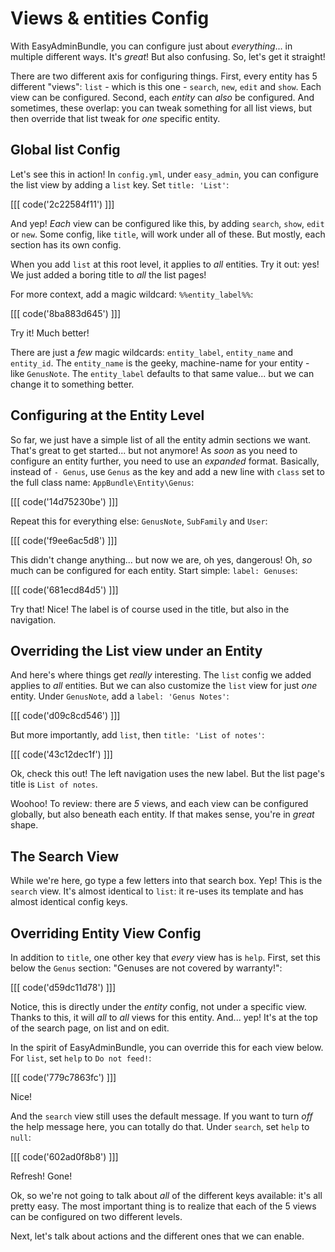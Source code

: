# Views & entities Config

With EasyAdminBundle, you can configure just about *everything*... in multiple different
ways. It's *great*! But also confusing. So, let's get it straight!

There are two different axis for configuring things. First, every entity has 5 different
"views": `list` - which is this one - `search`, `new`, `edit` and `show`. Each view
can be configured. Second, each *entity* can *also* be configured. And sometimes,
these overlap: you can tweak something for all list views, but then override that
list tweak for *one* specific entity.

## Global list Config

Let's see this in action! In `config.yml`, under `easy_admin`, you can configure the
list view by adding a `list` key. Set `title: 'List'`:

[[[ code('2c22584f11') ]]]

And yep! *Each* view can be
configured like this, by adding `search`, `show`, `edit` or `new`. Some config,
like `title`, will work under all of these. But mostly, each section has its own
config.

When you add `list` at this root level, it applies to *all* entities. Try it out:
yes! We just added a boring title to *all* the list pages!

For more context, add a magic wildcard: `%%entity_label%%`:

[[[ code('8ba883d645') ]]]

Try it! Much better!

There are just a *few* magic wildcards: `entity_label`, `entity_name` and `entity_id`.
The `entity_name` is the geeky, machine-name for your entity - like `GenusNote`.
The `entity_label` defaults to that same value... but we can change it to something
better.

## Configuring at the Entity Level

So far, we just have a simple list of all the entity admin sections we want. That's
great to get started... but not anymore! As *soon* as you need to configure an entity
further, you need to use an *expanded* format. Basically, instead of `- Genus`, use
`Genus` as the key and add a new line with `class` set to the full class name: `AppBundle\Entity\Genus`:

[[[ code('14d75230be') ]]]

Repeat this for everything else: `GenusNote`, `SubFamily` and `User`:

[[[ code('f9ee6ac5d8') ]]]

This didn't change anything... but now we are, oh yes, dangerous! Oh, *so* much can
be configured for each entity. Start simple: `label: Genuses`:

[[[ code('681ecd84d5') ]]]

Try that! Nice! The label is of course used in the title, but also in the navigation.

## Overriding the List view under an Entity

And here's where things get *really* interesting. The `list` config we added applies
to *all* entities. But we can also customize the `list` view for just *one* entity.
Under `GenusNote`, add a `label: 'Genus Notes'`:

[[[ code('d09c8cd546') ]]]

But more importantly, add `list`, then `title: 'List of notes'`:

[[[ code('43c12dec1f') ]]]

Ok, check this out! The left navigation uses the new label. But the list page's
title is `List of notes`. 

Woohoo! To review: there are *5* views, and each view can be configured globally,
but also beneath each entity. If that makes sense, you're in *great* shape.

## The Search View

While we're here, go type a few letters into that search box. Yep! This is the `search`
view. It's almost identical to `list`: it re-uses its template and has almost identical
config keys.

## Overriding Entity View Config

In addition to `title`, one other key that *every* view has is `help`. First, set
this below the `Genus` section: "Genuses are not covered by warranty!":

[[[ code('d59dc11d78') ]]]

Notice, this is directly under the *entity* config, not under a specific view. Thanks
to this, it will *all* to *all* views for this entity. And... yep! It's at the top
of the search page, on list and on edit.

In the spirit of EasyAdminBundle, you can override this for each view below. For
`list`, set `help` to `Do not feed!`:

[[[ code('779c7863fc') ]]]

Nice!

And the `search` view still uses the default message. If you want to turn *off* the
help message here, you can totally do that. Under `search`, set `help` to `null`:

[[[ code('602ad0f8b8') ]]]

Refresh! Gone!

Ok, so we're not going to talk about *all* of the different keys available: it's
all pretty easy. The most important thing is to realize that each of the 5 views
can be configured on two different levels.

Next, let's talk about actions and the different ones that we can enable.
